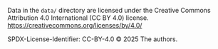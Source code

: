 Data in the `data/` directory are licensed under the Creative Commons
Attribution 4.0 International (CC BY 4.0) license.
https://creativecommons.org/licenses/by/4.0/

SPDX-License-Identifier: CC-BY-4.0
© 2025 The authors.
